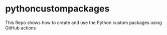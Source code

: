 # pythoncustompackages
This Repo shows how to create and use the Python custom packages using GitHub actions
